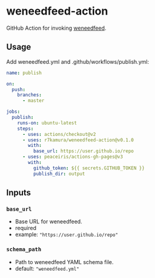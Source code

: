 # weneedfeed-action

GitHub Action for invoking [weneedfeed](https://github.com/r7kamura/weneedfeed).

## Usage

Add weneedfeed.yml and .github/workflows/publish.yml:

```yaml
name: publish

on:
  push:
    branches:
      - master

jobs:
  publish:
    runs-on: ubuntu-latest
    steps:
      - uses: actions/checkout@v2
      - uses: r7kamura/weneedfeed-action@v0.1.0
        with:
          base_url: https://user.github.io/repo
      - uses: peaceiris/actions-gh-pages@v3
        with:
          github_token: ${{ secrets.GITHUB_TOKEN }}
          publish_dir: output
```

## Inputs

### `base_url`

- Base URL for weneedfeed.
- required
- example: `"https://user.github.io/repo"`

### `schema_path`

- Path to weneedfeed YAML schema file.
- default: `"weneedfeed.yml"`

